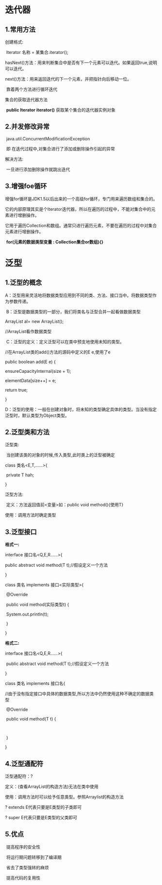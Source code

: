 # 迭代器

## 1.常用方法

创建格式:

​	Iterator<Integer>   名称 = 某集合.iterator(); 

hasNext()方法：用来判断集合中是否有下一个元素可以迭代。如果返回true,说明可以迭代。

next()方法：用来返回迭代的下一个元素，并把指针向后移动一位。

​	靠着两个方法进行循环迭代

集合的获取迭代器方法

​	****public Iterator<E> iterator()****  获取某个集合的迭代器实例对象

## 2.并发修改异常

​	java.util.ConcurrentModificationException 

​	即 在迭代过程中,对集合进行了添加或删除操作引起的异常

解决方法:

​	一旦进行添加删除操作就跳出迭代

## 3.增强foe循环

​	增强for循环是JDK1.5以后出来的一个高级for循环，专门用来遍历数组和集合的。

​	它的内部原理其实是个Iterator迭代器，所以在遍历的过程中，不能对集合中的元素进行增删操作。

​	它用于遍历Collection和数组。通常只进行遍历元素，不要在遍历的过程中对集合元素进行增删操作。

​	****for(元素的数据类型变量 : Collection集合or数组){}****



# 泛型

## 1.泛型的概念

​	A：泛型用来灵活地将数据类型应用到不同的类、方法、接口当中。将数据类型作为参数传递。

​	B：泛型是数据类型的一部分，我们将类名与泛型合并一起看做数据类型

ArrayList<String> al= new ArrayList<String>();

//ArrayList<String>看作数据类型

​	C：泛型的定义：定义泛型可以在类中预支地使用未知的类型。 

//在ArrayList类的add()方法的源码中定义的E e,使用了e

public boolean add(E e) {

  ensureCapacityInternal(size + 1);  

  elementData[size++] = e;

  return true;

}

​	D：泛型的使用：一般在创建对象时，将未知的类型确定具体的类型。当没有指定泛型时，默认类型为Object类型。

## 2.泛型类和方法

泛型类:

​	当创建该类的对象的时候,传入类型,此时类上的泛型被确定

class  类名<E,T,……>{

​	private T hah;

}



泛型方法:

​	定义：方法返回值前<变量>如：public <T> void method(){使用T} 

使用：调用方法时确定类型 

## 3.泛型接口

**格式一:**

interface 接口名<Q,E,R……>{

public abstract void method(T t);//假设定义一个方法

}

class 类名 implements 接口<实际类型>{

​    @Override

​    public void method(实际类型t) {

​        System.out.println(t);

​    }

 }



**格式二:**

interface 接口名<Q,E,R……>{

​    public abstract void method(T t);//假设定义一个方法

}

class 类名<T> implements 接口名<T>{

​    //由于没有指定接口中具体的数据类型,所以方法中仍然使用这种不确定的数据类型

​    @Override

​    public void method(T t) {

​        

​    }

 }



## 4.泛型通配符

泛型通配符：?

定义：(查看ArrayList的构造方法)无法在类中使用

使用：调用方法时可以给予任意类型。参照Arraylist的构造方法

? extends E代表只要是E类型的子类即可

? super E代表只要是E类型的父类即可



## 5.优点

​	提高程序的安全性

​       将运行期问题转移到了编译期

​       省去了类型强转的麻烦

​	提高代码的复用性
